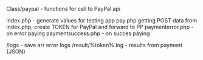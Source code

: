 Class/paypal - functions for call to PayPal api

index.php - generate values for testing app
pay.php getting POST data from index.php, create TOKEN for PayPal and forward to PP
paymenterror.php - on error paying
paymentsuccess.php - on succes paying


/logs - save arr error logs
/result/%token%.log - results from payment {JSON}